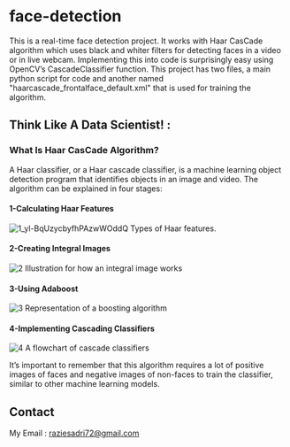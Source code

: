 # face-detection
This is a real-time face detection project. It works with Haar CasCade algorithm which uses black and whiter filters for detecting faces in a video or in live webcam.
Implementing this into code is surprisingly easy using OpenCV’s CascadeClassifier function.
This project has two files, a main python script for code and another named "haarcascade_frontalface_default.xml" that is used for training the algorithm.

## Think Like A Data Scientist! :

###  What Is Haar CasCade Algorithm?
A Haar classifier, or a Haar cascade classifier, is a machine learning object detection program that identifies objects in an image and video.
The algorithm can be explained in four stages:

#### 1-Calculating Haar Features


![1_yl-BqUzycbyfhPAzwWOddQ](https://user-images.githubusercontent.com/45903554/131810988-ac23a0a9-34e3-40ba-94d7-d09f6ad48826.png)
Types of Haar features.






#### 2-Creating Integral Images



![2](https://user-images.githubusercontent.com/45903554/131811020-8c1f00d2-b926-4261-b207-06454daa2462.png)
Illustration for how an integral image works






#### 3-Using Adaboost







![3](https://user-images.githubusercontent.com/45903554/131811051-336fa314-c3d1-4bdc-a4a1-f3ddf6e4c28a.jpeg)
Representation of a boosting algorithm




#### 4-Implementing Cascading Classifiers




![4](https://user-images.githubusercontent.com/45903554/131811076-0f2f321e-7c12-4ac9-8f26-7cef6d09610e.png)
A flowchart of cascade classifiers



It’s important to remember that this algorithm requires a lot of positive images of faces and negative images of non-faces to train the classifier, similar to other machine learning models.




## Contact
My Email : raziesadri72@gmail.com
